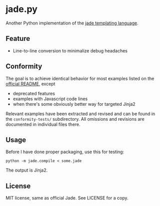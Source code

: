 jade.py
=======

Another Python implementation of the [jade templating language](https://github.com/visionmedia/jade).

Feature
-------

* Line-to-line conversion to minimalize debug headaches

Conformity
----------

The goal is to achieve identical behavior for most examples listed on the
[official README](https://github.com/visionmedia/jade/blob/master/Readme.md),
except

* deprecated features
* examples with Javascript code lines
* when there's some obviously better way for targeted Jinja2

Relevant examples have been extracted and revised and can be found in the
`conformity-tests/` subdirectory.  All omissions and revisions are documented
in individual files there.

Usage
-----

Before I have done proper packaging, use this for testing:

    python -m jade.compile < some.jade

The output is Jinja2.

License
-------

MIT license, same as official Jade.  See LICENSE for a copy.
